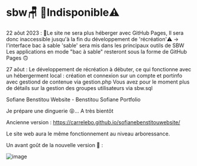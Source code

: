 # sbw🪑 🚧Indisponible⚠️
22 aôut 2023 :
🚧Le site ne sera plus héberger avec GitHub Pages, Il sera donc inaccessible jusqu'à la fin du développement de 'récréation'⚠️
-> l'interface bac à sable 'sable' sera mis dans les principaux outils de SBW 
Les applications en mode "bac à sable" resteront sous la forme de GitHub Pages 🙃

27 aôut :
Le développement de récréation à débuter, ce qui fonctionne avec un hébergerment local : création et connexion sur un compte et portinfo avec gestiond de contenue via gestion.php
Vous avez pour le moment plus de détails sur la gestion des groupes utilisateurs via sbw.sql

Sofiane Benstitou Website - Benstitou Sofiane Portfolio

Je prépare une dinguerie 😝... A très bientôt

Ancienne version : https://carrelebo.github.io/sofianebenstitouwebsite/

Le site web aura le même fonctionnement au niveau arboressance.

Un avant goût de la nouvelle version 🤯 : 

![image](https://github.com/benstitousofiane/sbw/assets/129552238/2c1b7d1c-f754-452b-801b-9bc1afd0258f)



